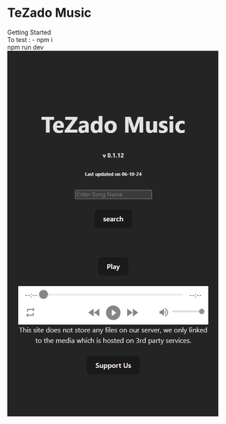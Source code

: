# TeZado Music

Getting Started <br>
To test : - npm i <br>
            npm run dev <br>
<img src="https://github.com/TeZado/TeZado-Music/blob/main/src/assets/Screenshot%202024-06-12%20000549.png" alt="Girl in a jacket" >
